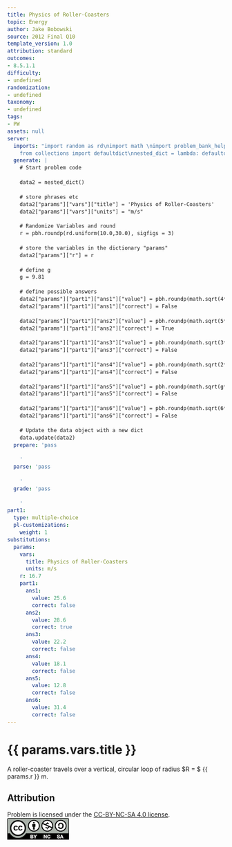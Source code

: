 ```yaml
---
title: Physics of Roller-Coasters
topic: Energy
author: Jake Bobowski
source: 2012 Final Q10
template_version: 1.0
attribution: standard
outcomes:
- 8.5.1.1
difficulty:
- undefined
randomization:
- undefined
taxonomy:
- undefined
tags:
- PW
assets: null
server:
  imports: "import random as rd\nimport math \nimport problem_bank_helpers as pbh\n\
    from collections import defaultdict\nnested_dict = lambda: defaultdict(nested_dict)\n"
  generate: |
    # Start problem code

    data2 = nested_dict()

    # store phrases etc
    data2["params"]["vars"]["title"] = 'Physics of Roller-Coasters'
    data2["params"]["vars"]["units"] = "m/s"

    # Randomize Variables and round
    r = pbh.roundp(rd.uniform(10.0,30.0), sigfigs = 3)

    # store the variables in the dictionary "params"
    data2["params"]["r"] = r

    # define g
    g = 9.81

    # define possible answers
    data2["params"]["part1"]["ans1"]["value"] = pbh.roundp(math.sqrt(4*g*r), sigfigs = 3)
    data2["params"]["part1"]["ans1"]["correct"] = False

    data2["params"]["part1"]["ans2"]["value"] = pbh.roundp(math.sqrt(5*g*r), sigfigs = 3)
    data2["params"]["part1"]["ans2"]["correct"] = True

    data2["params"]["part1"]["ans3"]["value"] = pbh.roundp(math.sqrt(3*g*r), sigfigs = 3)
    data2["params"]["part1"]["ans3"]["correct"] = False

    data2["params"]["part1"]["ans4"]["value"] = pbh.roundp(math.sqrt(2*g*r), sigfigs = 3)
    data2["params"]["part1"]["ans4"]["correct"] = False

    data2["params"]["part1"]["ans5"]["value"] = pbh.roundp(math.sqrt(g*r), sigfigs = 3)
    data2["params"]["part1"]["ans5"]["correct"] = False

    data2["params"]["part1"]["ans6"]["value"] = pbh.roundp(math.sqrt(6*g*r), sigfigs = 3)
    data2["params"]["part1"]["ans6"]["correct"] = False

    # Update the data object with a new dict
    data.update(data2)
  prepare: 'pass

    '
  parse: 'pass

    '
  grade: 'pass

    '
part1:
  type: multiple-choice
  pl-customizations:
    weight: 1
substitutions:
  params:
    vars:
      title: Physics of Roller-Coasters
      units: m/s
    r: 16.7
    part1:
      ans1:
        value: 25.6
        correct: false
      ans2:
        value: 28.6
        correct: true
      ans3:
        value: 22.2
        correct: false
      ans4:
        value: 18.1
        correct: false
      ans5:
        value: 12.8
        correct: false
      ans6:
        value: 31.4
        correct: false
---
```

# {{ params.vars.title }}
A roller-coaster travels over a vertical, circular loop of radius $R = $ {{ params.r }} m.

## Attribution

Problem is licensed under the [CC-BY-NC-SA 4.0 license](https://creativecommons.org/licenses/by-nc-sa/4.0/).<br> ![The Creative Commons 4.0 license requiring attribution-BY, non-commercial-NC, and share-alike-SA license.](https://raw.githubusercontent.com/firasm/bits/master/by-nc-sa.png)
